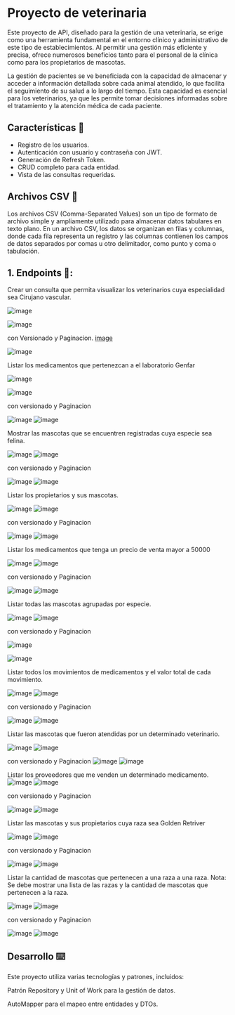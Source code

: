 # Proyecto de veterinaria

Este proyecto de API, diseñado para la gestión de una veterinaria, se erige como una herramienta fundamental en el entorno clínico y administrativo de este tipo de establecimientos. Al permitir una gestión más eficiente y precisa, ofrece numerosos beneficios tanto para el personal de la clínica como para los propietarios de mascotas.

La gestión de pacientes se ve beneficiada con la capacidad de almacenar y acceder a información detallada sobre cada animal atendido, lo que facilita el seguimiento de su salud a lo largo del tiempo. Esta capacidad es esencial para los veterinarios, ya que les permite tomar decisiones informadas sobre el tratamiento y la atención médica de cada paciente.

## Características 📝

- Registro de  los usuarios.
- Autenticación con usuario y contraseña con JWT.
- Generación de Refresh Token.
- CRUD completo para cada entidad.
- Vista de las consultas requeridas.


## Archivos CSV 📝

Los archivos CSV (Comma-Separated Values) son un tipo de formato de archivo simple y ampliamente utilizado para almacenar datos tabulares en texto plano. En un archivo CSV, los datos se organizan en filas y columnas, donde cada fila representa un registro y las columnas contienen los campos de datos separados por comas u otro delimitador, como punto y coma o tabulación.



## 1. Endpoints 📝:

Crear un consulta que permita visualizar los veterinarios cuya especialidad sea Cirujano vascular.

![image](https://github.com/Hithel/Veterinaria/assets/124798863/a82f35f5-7487-4c79-b99c-fd2e31ea8af8)

![image](https://github.com/Hithel/Veterinaria/assets/124798863/98bd4723-e9dc-4bb7-b822-a33058f9df07)

con Versionado y Paginacion.
[image](https://github.com/Hithel/Veterinaria/assets/124798863/8eb7fb28-74d0-4259-8a22-8bda15f8fcf7)

![image](https://github.com/Hithel/Veterinaria/assets/124798863/107b98cb-0a00-4c51-99c4-218152834eaa)


Listar los medicamentos que pertenezcan a el laboratorio Genfar

![image](https://github.com/Hithel/Veterinaria/assets/124798863/1f6a473c-861f-4eab-bdb7-b8a2fae48c9a)

![image](https://github.com/Hithel/Veterinaria/assets/124798863/91a1eccc-c6ee-4f53-8200-43d1394f15e4)


 con versionado y Paginacion

 ![image](https://github.com/Hithel/Veterinaria/assets/124798863/195a771e-0243-411e-8294-b1fd55ff2ade)
 ![image](https://github.com/Hithel/Veterinaria/assets/124798863/78ec6617-d90e-4aaf-b524-efb0a575535f)


 Mostrar las mascotas que se encuentren registradas cuya especie sea felina.

 ![image](https://github.com/Hithel/Veterinaria/assets/124798863/8854c6fd-4df0-474d-83a9-0f850627ab1a)
 ![image](https://github.com/Hithel/Veterinaria/assets/124798863/50cfb1ad-42a5-4e37-bbcd-df404faedacf)

  con versionado y Paginacion

  ![image](https://github.com/Hithel/Veterinaria/assets/124798863/c55b83b6-a4f1-49d8-9249-dc74875e18a1)
  ![image](https://github.com/Hithel/Veterinaria/assets/124798863/a00f51f8-d12a-45f2-b3c9-0b29084f475b)

  Listar los propietarios y sus mascotas.

  ![image](https://github.com/Hithel/Veterinaria/assets/124798863/338d4c34-5707-47d5-9813-9b9703137e07)
  ![image](https://github.com/Hithel/Veterinaria/assets/124798863/d9717846-908a-4e0b-b0b7-89fad055222b)

   con versionado y Paginacion

   ![image](https://github.com/Hithel/Veterinaria/assets/124798863/c78cd3d6-c518-4803-935c-bc50f07ccf10)
   ![image](https://github.com/Hithel/Veterinaria/assets/124798863/c7f9ee13-3925-44d4-b672-13639ce30da6)

   Listar los medicamentos que tenga un precio de venta mayor a 50000

   ![image](https://github.com/Hithel/Veterinaria/assets/124798863/6a8f9412-9300-4ed2-b69c-fdff09c8107d)
   ![image](https://github.com/Hithel/Veterinaria/assets/124798863/06cbec2f-e82c-4206-b20d-1ba055776d03)

   
   con versionado y Paginacion

   ![image](https://github.com/Hithel/Veterinaria/assets/124798863/52daa4c1-4aa7-4c43-bf2a-07559a6dd1ff)
   ![image](https://github.com/Hithel/Veterinaria/assets/124798863/3111a8ed-9eb6-4983-ae73-30f60f7378fe)



  Listar todas las mascotas agrupadas por especie.

  ![image](https://github.com/Hithel/Veterinaria/assets/124798863/89cd903d-effe-4643-92a8-186ea44b6d0f)
  ![image](https://github.com/Hithel/Veterinaria/assets/124798863/97e2efab-bd4b-4b70-8fec-8e93d2a01657)

  
  con versionado y Paginacion

  ![image](https://github.com/Hithel/Veterinaria/assets/124798863/6ad73bf1-03a2-40a1-9880-b0eea499181f)

  ![image](https://github.com/Hithel/Veterinaria/assets/124798863/a08f4413-5547-4d48-a6c0-f49e57bce067)

  Listar todos los movimientos de medicamentos y el valor total de cada movimiento.

  ![image](https://github.com/Hithel/Veterinaria/assets/124798863/2d273541-d662-4058-84b6-058af815faf5)
  ![image](https://github.com/Hithel/Veterinaria/assets/124798863/d4616100-e4ab-42ff-872b-289f0d1f21ab)

    
  con versionado y Paginacion

  ![image](https://github.com/Hithel/Veterinaria/assets/124798863/6d3f59d8-fbc1-46a7-802b-7f01f2057e02)
  ![image](https://github.com/Hithel/Veterinaria/assets/124798863/b51411fb-2600-4b4b-b159-8ed72457de1e)

  Listar las mascotas que fueron atendidas por un determinado veterinario.

  ![image](https://github.com/Hithel/Veterinaria/assets/124798863/38e1c8b7-31d6-4f5d-9254-de01a7cccdd5)
  ![image](https://github.com/Hithel/Veterinaria/assets/124798863/ecaff446-6552-4d6d-a5eb-70180774a4e1)


      
  con versionado y Paginacion
  ![image](https://github.com/Hithel/Veterinaria/assets/124798863/1ba22f2a-e8c5-4f85-a50c-fc99025df1fe)
  ![image](https://github.com/Hithel/Veterinaria/assets/124798863/d2ca0d44-99d3-4750-b23d-69be862bea02)

  Listar los proveedores que me venden un determinado medicamento.
  ![image](https://github.com/Hithel/Veterinaria/assets/124798863/806a159e-3137-4e4c-a4cc-69d9e7291986)
  ![image](https://github.com/Hithel/Veterinaria/assets/124798863/0806a641-24c4-46ce-b91e-62ecbb87888e)

  con versionado y Paginacion

  ![image](https://github.com/Hithel/Veterinaria/assets/124798863/2037a43b-2ed3-49b4-8824-f9e426746f56)
  ![image](https://github.com/Hithel/Veterinaria/assets/124798863/2dd6d323-5c0f-4e65-825a-280df12e1548)

  Listar las mascotas y sus propietarios cuya raza sea Golden Retriver

  ![image](https://github.com/Hithel/Veterinaria/assets/124798863/4eafdd8f-2a5b-48c9-abb5-12b5f1190ffb)
  ![image](https://github.com/Hithel/Veterinaria/assets/124798863/33cb167b-223e-4e93-8083-228dd7ee8777)

  
  con versionado y Paginacion

  ![image](https://github.com/Hithel/Veterinaria/assets/124798863/76cd62a0-1a24-4330-a1b1-3f10e6b6dd4c)
  ![image](https://github.com/Hithel/Veterinaria/assets/124798863/7f4e2d03-639b-4f3a-896c-5715616e562a)

  Listar la cantidad de mascotas que pertenecen a una raza a una raza. Nota: Se debe mostrar una lista de las razas y la cantidad de mascotas que pertenecen a la raza.

  ![image](https://github.com/Hithel/Veterinaria/assets/124798863/a0bb2dcc-491d-4c96-b00f-8f8edf94b000)
  ![image](https://github.com/Hithel/Veterinaria/assets/124798863/858c4e5f-241f-49ad-ae79-706d8380a1da)

  con versionado y Paginacion

  ![image](https://github.com/Hithel/Veterinaria/assets/124798863/78e02483-3557-4706-8286-67214f18c426)
  ![image](https://github.com/Hithel/Veterinaria/assets/124798863/554944fe-3b4f-4759-b6bc-4e1cc94723fb)


## Desarrollo ⌨️
Este proyecto utiliza varias tecnologías y patrones, incluidos:

Patrón Repository y Unit of Work para la gestión de datos.

AutoMapper para el mapeo entre entidades y DTOs.
